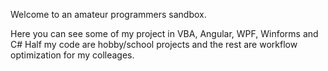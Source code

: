 Welcome to an amateur programmers sandbox. 

Here you can see some of my project in VBA, Angular, WPF, Winforms and C#
Half my code are hobby/school projects and the rest are workflow optimization for my colleages.

<!---
Pikasso1/Pikasso1 is a ✨ special ✨ repository because its `README.md` (this file) appears on your GitHub profile.
You can click the Preview link to take a look at your changes.
--->

